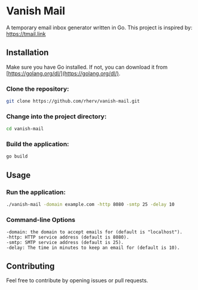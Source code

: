 # Vanish Mail

A temporary email inbox generator written in Go.
This project is inspired by: https://tmail.link

## Installation

Make sure you have Go installed. If not, you can download it from [https://golang.org/dl/](https://golang.org/dl/).

### Clone the repository:
```bash
git clone https://github.com/rherv/vanish-mail.git
```
### Change into the project directory:
```bash
cd vanish-mail
```
### Build the application:
```bash
go build
```

## Usage

### Run the application:
```bash
./vanish-mail -domain example.com -http 8080 -smtp 25 -delay 10
```

### Command-line Options
```
-domain: the domain to accept emails for (default is "localhost").
-http: HTTP service address (default is 8080).
-smtp: SMTP service address (default is 25).
-delay: The time in minutes to keep an email for (default is 10).
```

## Contributing
Feel free to contribute by opening issues or pull requests.
